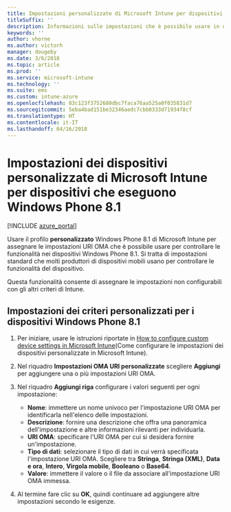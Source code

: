```yaml
---
title: Impostazioni personalizzate di Microsoft Intune per dispositivi Windows Phone 8.1
titleSuffix: ''
description: Informazioni sulle impostazioni che è possibile usare in un profilo personalizzato Windows Phone 8.1.
keywords: ''
author: vhorne
ms.author: victorh
manager: dougeby
ms.date: 3/6/2018
ms.topic: article
ms.prod: ''
ms.service: microsoft-intune
ms.technology: ''
ms.suite: ems
ms.custom: intune-azure
ms.openlocfilehash: 83c123f3752680dbc7faca76aa525a0f035831d7
ms.sourcegitcommit: 5eba4bad151be32346aedc7cbb0333d71934f8cf
ms.translationtype: HT
ms.contentlocale: it-IT
ms.lasthandoff: 04/16/2018
---
```

# <a name="microsoft-intune-custom-device-settings-for-devices-running-windows-phone-81"></a>Impostazioni dei dispositivi personalizzate di Microsoft Intune per dispositivi che eseguono Windows Phone 8.1

[!INCLUDE [azure_portal](./includes/azure_portal.md)]

Usare il profilo **personalizzato** Windows Phone 8.1 di Microsoft Intune per assegnare le impostazioni URI OMA che è possibile usare per controllare le funzionalità nei dispositivi Windows Phone 8.1. Si tratta di impostazioni standard che molti produttori di dispositivi mobili usano per controllare le funzionalità del dispositivo.

Questa funzionalità consente di assegnare le impostazioni non configurabili con gli altri criteri di Intune.

## <a name="custom-policy-settings-for-windows-phone-81-devices"></a>Impostazioni dei criteri personalizzati per i dispositivi Windows Phone 8.1

1. Per iniziare, usare le istruzioni riportate in [How to configure custom device settings in Microsoft Intune](custom-settings-configure.md)(Come configurare le impostazioni dei dispositivi personalizzate in Microsoft Intune).
2. Nel riquadro **Impostazioni OMA URI personalizzate** scegliere **Aggiungi** per aggiungere una o più impostazioni URI OMA.
3. Nel riquadro **Aggiungi riga** configurare i valori seguenti per ogni impostazione:
    - **Nome**: immettere un nome univoco per l'impostazione URI OMA per identificarla nell'elenco delle impostazioni.
    - **Descrizione**: fornire una descrizione che offra una panoramica dell'impostazione e altre informazioni rilevanti per individuarla.
    - **URI OMA**: specificare l'URI OMA per cui si desidera fornire un'impostazione.
    - **Tipo di dati**: selezionare il tipo di dati in cui verrà specificata l'impostazione URI OMA. Scegliere tra **Stringa**, **Stringa (XML)**, **Data e ora**, **Intero**, **Virgola mobile**, **Booleano** o **Base64**.
    - **Valore**: immettere il valore o il file da associare all'impostazione URI OMA immessa.

4. Al termine fare clic su **OK**, quindi continuare ad aggiungere altre impostazioni secondo le esigenze.

